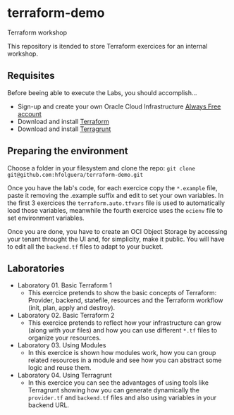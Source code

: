 # terraform-demo
Terraform workshop

This repository is itended to store Terraform exercices for an internal workshop.

## Requisites
Before beeing able to execute the Labs, you should accomplish...
- Sign-up and create your own Oracle Cloud Infrastructure [Always Free account](https://www.oracle.com/cloud/free/)
- Download and install [Terraform](https://www.terraform.io/downloads.html)
- Download and install [Terragrunt](https://terragrunt.gruntwork.io/docs/getting-started/install/)

## Preparing the environment
Choose a folder in your filesystem and clone the repo:
`git clone git@github.com:hfolguera/terraform-demo.git`

Once you have the lab's code, for each exercice copy the `*.example` file, paste it removing the .example suffix and edit to set your own variables. In the first 3 exercices the `terraform.auto.tfvars` file is used to automatically load those variables, meanwhile the fourth exercice uses the `ocienv` file to set environment variables.

Once you are done, you have to create an OCI Object Storage by accessing your tenant throught the UI and, for simplicity, make it public. You will have to edit all the `backend.tf` files to adapt to your bucket.

## Laboratories
- Laboratory 01. Basic Terraform 1
  - This exercice pretends to show the basic concepts of Terraform: Provider, backend, statefile, resources and the Terraform workflow (init, plan, apply and destroy).
- Laboratory 02. Basic Terraform 2
  - This exercice pretends to reflect how your infrastructure can grow (along with your files) and how you can use different `*.tf` files to organize your resources.
- Laboratory 03. Using Modules
  - In this exercice is shown how modules work, how you can group related resources in a module and see how you can abstract some logic and reuse them.
- Laboratory 04. Using Terragrunt
  - In this exercice you can see the advantages of using tools like Terragrunt showing how you can generate dynamically the `provider.tf` and `backend.tf` files and also using variables in your backend URL.
  